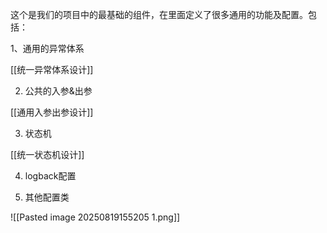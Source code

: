 这个是我们的项目中的最基础的组件，在里面定义了很多通用的功能及配置。包括：

1、通用的异常体系

[[统一异常体系设计]]

2. 公共的入参&出参

[[通用入参出参设计]]

3. 状态机

[[统一状态机设计]]

4. logback配置

5. 其他配置类

![[Pasted image 20250819155205 1.png]]